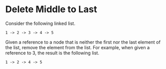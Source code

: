 # Delete Middle to Last

Consider the following linked list.

```
1 -> 2 -> 3 -> 4 -> 5
```

Given a reference to a node that is neither the first nor the last
element of the list, remove the element from the list.  For example,
when given a reference to 3, the result is the following list.

```
1 -> 2 -> 4 -> 5
```
